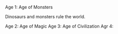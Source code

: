 Age 1: Age of Monsters 

Dinosaurs and monsters rule the world. 

Age 2: Age of Magic 
Age 3: Age of Civilization
Agr 4: 